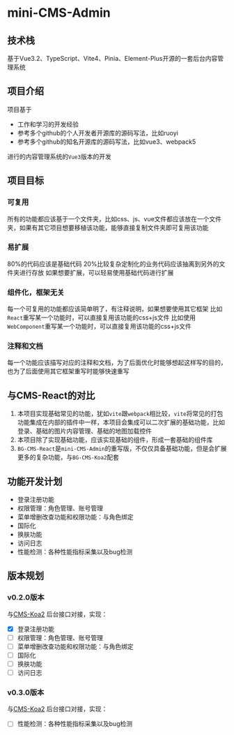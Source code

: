 # mini-CMS-Admin

## 技术栈

基于Vue3.2、TypeScript、Vite4、Pinia、Element-Plus开源的一套后台内容管理系统

## 项目介绍
项目基于
- 工作和学习的开发经验
- 参考多个github的个人开发者开源库的源码写法，比如ruoyi
- 参考多个github的知名开源库的源码写法，比如vue3、webpack5

进行的内容管理系统的`Vue3`版本的开发

## 项目目标

### 可复用
所有的功能都应该基于一个文件夹，比如css、js、vue文件都应该放在一个文件夹，如果有其它项目想要移植该功能，能够直接复制文件夹即可复用该功能

### 易扩展
80%的代码应该是基础代码
20%比较复杂定制化的业务代码应该抽离到另外的文件夹进行存放
如果想要扩展，可以轻易使用基础代码进行扩展

### 组件化，框架无关
每一个可复用的功能都应该简单明了，有注释说明，如果想要使用其它框架
比如`React`重写某一个功能时，可以直接复用该功能的css+js文件
比如使用`WebComponent`重写某一个功能时，可以直接复用该功能的css+js文件

### 注释和文档
每一个功能应该描写对应的注释和文档，为了后面优化时能够想起这样写的目的，也为了后面使用其它框架重写时能够快速重写


## 与CMS-React的对比
1. 本项目实现基础常见的功能，犹如`vite`跟`webpack`相比较，`vite`将常见的打包功能集成在内部的插件中一样，本项目会集成可以二次扩展的基础功能，比如登录、基础的图片内容管理、基础的地图加载控件
2. 本项目除了实现基础功能，应该实现基础的组件，形成一套基础的组件库
3. `BG-CMS-React`是`mini-CMS-Admin`的重写版，不仅仅具备基础功能，但是会扩展更多的复杂功能，与`BG-CMS-Koa2`配套

## 功能开发计划

- 登录注册功能
- 权限管理：角色管理、账号管理
- 菜单增删改查功能和权限功能：与角色绑定
- 国际化
- 换肤功能
- 访问日志
- 性能检测：各种性能指标采集以及bug检测


## 版本规划

### v0.2.0版本

与[CMS-Koa2](https://github.com/wbccb/BG-CMS-Koa2) 后台接口对接，实现：

- [x] 登录注册功能
- [ ] 权限管理：角色管理、账号管理
- [ ] 菜单增删改查功能和权限功能：与角色绑定
- [ ] 国际化
- [ ] 换肤功能
- [ ] 访问日志

### v0.3.0版本

与[CMS-Koa2](https://github.com/wbccb/BG-CMS-Koa2) 后台接口对接，实现：

- [ ] 性能检测：各种性能指标采集以及bug检测
